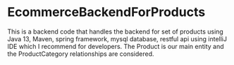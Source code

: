 # EcommerceBackendForProducts
This is a backend code that handles the backend for set of products using Java 13, Maven, spring framework, mysql database, restful api using intelliJ IDE which I recommend for developers.
The Product is our main entity and the ProductCategory relationships are considered.
